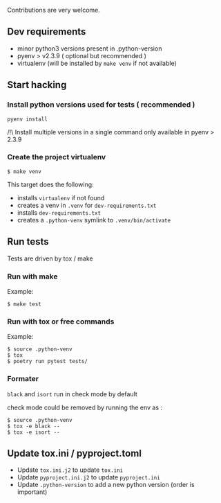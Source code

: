 Contributions are very welcome.

## Dev requirements

- minor python3 versions present in .python-version
- pyenv > v2.3.9 ( optional but recommended )
- virtualenv (will be installed by `make venv` if not available)

## Start hacking

### Install python versions used for tests ( recommended )

```shell
pyenv install
```

/!\ Install multiple versions in a single command only available in pyenv > 2.3.9

### Create the project virtualenv

```shell
$ make venv
```

This target does the following:

- installs `virtualenv` if not found
- creates a venv in `.venv` for `dev-requirements.txt`
- installs `dev-requirements.txt`
- creates a `.python-venv` symlink to `.venv/bin/activate`

## Run tests

Tests are driven by tox / make

### Run with make

Example:
```shell
$ make test
```

### Run with tox or free commands

Example:
```shell
$ source .python-venv
$ tox
$ poetry run pytest tests/
```

### Formater

`black` and `isort` run in check mode by default

check mode could be removed by running the env as :
```shell
$ source .python-venv
$ tox -e black --
$ tox -e isort --
```

## Update tox.ini / pyproject.toml

- Update `tox.ini.j2` to update `tox.ini`
- Update `pyproject.ini.j2` to update `pyproject.ini`
- Update `.python-version` to add a new python version (order is important)

